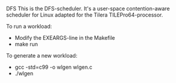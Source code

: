 DFS
This is the DFS-scheduler. It's a user-space contention-aware scheduler for Linux adapted for the Tilera TILEPro64-processor.

To run a workload: 
- Modify the EXEARGS-line in the Makefile
- make run

To generate a new workload:
- gcc -std=c99 -o wlgen wlgen.c
- ./wlgen <number-of-entries> <max-start-time> <output-workload-file>

